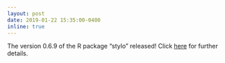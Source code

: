 ```yaml
---
layout: post
date: 2019-01-22 15:35:00-0400
inline: true
---
```


The version 0.6.9 of the R package “stylo” released! Click [here](https://github.com/computationalstylistics/stylo) for further details.
